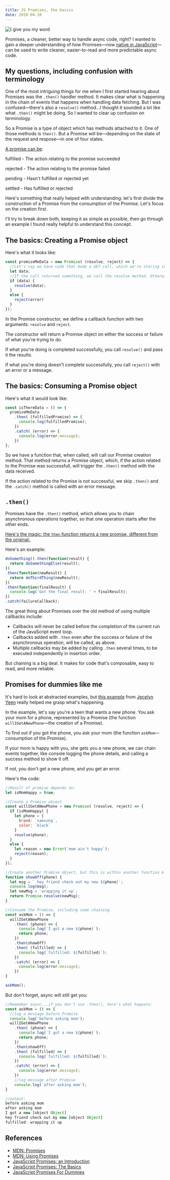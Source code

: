```yaml
---
title: JS Promises, the basics
date: 2018-04-10
---
```


<div class="blog-header-image">
  <img src="https://media.giphy.com/media/3o6ZtauAQ2KO9KNJn2/giphy.gif" alt="I give you my word">
</div>



Promises, a cleaner, better way to handle async code, right? I wanted to gain a deeper understanding of how Promises—now [native in JavaScript](https://developers.google.com/web/fundamentals/primers/promises)—can be used to write cleaner, easier-to-read and more predictable async code.


## My questions, including confusion with terminology
One of the most intriguing things for me when I first started hearing about Promises was the `.then()` handler method. It makes clear what is happening in the chain of events that happens when handling data fetching. But I was confused—there's also a `resolve()` method...I thought it sounded a lot like what `.then()` might be doing. So I wanted to clear up confusion on terminology.

So a Promise is a type of object which has methods attached to it. One of those methods is `then()`. But a Promise will be—depending on the state of the request and respose—in one of four states.

[A promise can be](https://developers.google.com/web/fundamentals/primers/promises):

fulfilled - The action relating to the promise succeeded

rejected - The action relating to the promise failed

pending - Hasn't fulfilled or rejected yet

settled - Has fulfilled or rejected

Here's something that really helped with understanding: let's first divide the construction of a Promise from the consumption of the Promise. Let's focus on the creation first.

I'll try to break down both, keeping it as simple as possible, then go through an example I found really helpful to understand this concept.


## The basics: Creating a Promise object
Here's what it looks like:

```js
const promiseMeData = new Promise( (resolve, reject) => {
  //Let's say we have code that made a GET call, which we're storing in a variable called 'data'.
  let data;
  //If the call returned something, we call the resolve method. Otherwise, we call the reject method:
  if (data) {
    resolve(data);
  }
  else {
    reject(error)
  }
});
```

In the Promise constructor, we define a callback function with two arguments: `resolve` and `reject`.

The constructor will return a Promise object on either the success or failure of what you're trying to do.

If what you're doing is completed successfully, you call `resolve()` and pass it the results.

If what you're doing doesn't complete successfully, you call `reject()` with an error or a message.


## The basics: Consuming a Promise object
Here's what it would look like:

```js
const isThereData = () => {
  promiseMeData
    .then( (fulfilledPromise) => {
      console.log(fulfilledPromise);
    })
    .catch( (error) => {
      console.log(error.message);
    })
};
```

So we have a function that, when called, will call our Promise creation method. That method returns a Promise object, which, if the action related to the Promise was successfull, will trigger the `.then()` method with the data received.

If the action related to the Promise is not successful, we skip `.then()` and the `.catch()` method is called with an error message.


## `.then()`
Promises have the `.then()` method, which allows you to chain asynchronous operations together, so that one operation starts after the other ends.

[Here's the magic: the `then` function returns a new promise, different from the original:](https://developer.mozilla.org/en-US/docs/Web/JavaScript/Guide/Using_promises).

Here's an example:

```js
doSomething().then(function(result) {
  return doSomethingElse(result);
})
.then(function(newResult) {
  return doThirdThing(newResult);
})
.then(function(finalResult) {
  console.log('Got the final result: ' + finalResult);
})
.catch(failureCallback);
```

The great thing about Promises over the old method of using multiple callbacks include:

* Callbacks will never be called before the completion of the current run of the JavaScript event loop.
* Callbacks added with `.then` even after the success or failure of the asynchronous operation, will be called, as above.
* Multiple callbacks may be added by calling `.then` several times, to be executed independently in insertion order.

But chaining is a big deal. It makes for code that's composable, easy to read, and more reliable.



## Promises for dummies like me
It's hard to look at abstracted examples, but [this example](https://scotch.io/tutorials/javascript-promises-for-dummies) from [Jecelyn Yeen](https://twitter.com/JecelynYeen) really helped me grasp what's happening.

In the example, let's say you're a teen that wants a new phone. You ask your mom for a phone, represented by a Promise (the function `willIGetANewPhone`—the creation of a Promise).

To find out if you got the phone, you ask your mom (the function `askMom`—consumption of the Promise).

If your mom is happy with you, she gets you a new phone, we can chain events together, like console logging the phone details, and calling a success method to show it off.

If not, you don't get a new phone, and you get an error.

Here's the code:
```js
//Result of promise depends on:
let isMomHappy = true;

//Create a Promise object
const willIGetANewPhone = new Promise( (resolve, reject) => {
  if (isMomHappy) {
    let phone = {
      brand: `samsung`,
      color: `black`
    }
    resolve(phone);
  }
  else {
    let reason = new Error(`mom ain't happy`);
    reject(reason);
  }
});

//Create another Promise object, but this is within another function & will be chained in Promise consumption
function showOff(phone) {
  let msg = ` hey friend check out my new ${phone}`;
  console.log(msg);
  let newMsg = `wrapping it up`;
  return Promise.resolve(newMsg);
}

//Consume the Promise, including some chaining
const askMom = () => {
  willIGetANewPhone
    .then( (phone) => {
      console.log(`I got a new ${phone}`);
      return phone;
    })
    .then(showOff)
    .then( (fulfilled) => {
      console.log(`fulfilled: ${fulfilled}`);
    })
    .catch( (error) => {
      console.log(error.message);
    })
}

askMom();
```


But don't forget, async will still get you:
```js
//Remember async...if you don't use .then(), here's what happens:
const askMom = () => {
  //log a message before Promise
  console.log('before asking mom');
  willIGetANewPhone
    .then( (phone) => {
      console.log(`I got a new ${phone}`);
      return phone;
    })
    .then(showOff)
    .then( (fulfilled) => {
      console.log(`fulfilled: ${fulfilled}`);
    })
    .catch( (error) => {
      console.log(error.message);
    })
    //log message after Promise
    console.log('after asking mom');
}

//output:
before asking mom
after asking mom
I got a new [object Object]
hey friend check out my new [object Object]
fulfilled: wrapping it up
```





## References
<div class="resources">
  <ul>
    <li><a href="https://developer.mozilla.org/en-US/docs/Web/JavaScript/Reference/Global_Objects/Promise">MDN: Promises</a></li>
    <li><a href="https://developer.mozilla.org/en-US/docs/Web/JavaScript/Guide/Using_promises">MDN: Using Promises</a></li>
    <li><a href="https://developers.google.com/web/fundamentals/primers/promises">JavaScript Promises: an Introduction</a></li>
    <li><a href="https://www.youtube.com/watch?v=swdWUWtGxR4">JavaScript Promises: The Basics</a></li>
    <li><a href="https://scotch.io/tutorials/javascript-promises-for-dummies">JavaScript Promises For Dummies</a></li>
  </ul>
</div>
